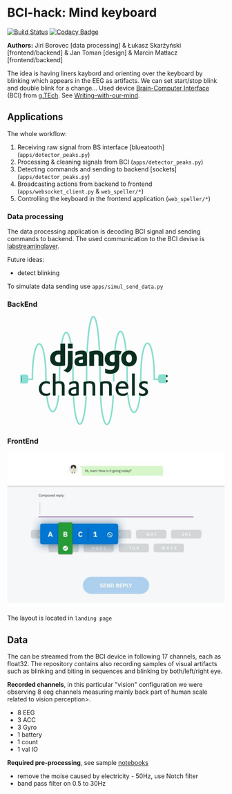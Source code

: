 # BCI-hack: Mind keyboard

[![Build Status](https://travis-ci.org/Borda/BCI-speller.svg?branch=master)](https://travis-ci.org/Borda/BCI-speller)
[![Codacy Badge](https://api.codacy.com/project/badge/Grade/bcd9d6fe109542ddbfa645c1cd9c50fb)](https://www.codacy.com/app/Borda/BCI-speller?utm_source=github.com&amp;utm_medium=referral&amp;utm_content=Borda/BCI-speller&amp;utm_campaign=Badge_Grade)

**Authors:**
Jiri Borovec [data processing] &
Łukasz Skarżyński [frontend/backend] &
Jan Toman [design] &
Marcin Matłacz [frontend/backend]

The idea is having liners kaybord and orienting over the keyboard by blinking which appears in the EEG as artifacts. We can set start/stop blink and double blink for a change...
Used device [Brain-Computer Interface](http://www.br41n.io) (BCI) from [g.TEch](http://www.gtec.at/).
See [Writing-with-our-mind](https://devpost.com/software/writing-with-our-mind).


## Applications

The whole workflow:
1. Receiving raw signal from BS interface [blueatooth] (`apps/detector_peaks.py`)
1. Processing & cleaning signals from BCI (`apps/detector_peaks.py`)
1. Detecting commands and sending to backend [sockets] (`apps/detector_peaks.py`)
2. Broadcasting actions from backend to frontend (`apps/websocket_client.py` & `web_speller/*`)
3. Controlling the keyboard in the frontend application (`web_speller/*`)


### Data processing

The data processing application is decoding BCI signal and sending commands to backend.
The used communication to the BCI devise is [labstreaminglayer](https://github.com/sccn/labstreaminglayer).

Future ideas:
* detect blinking

To simulate data sending use `apps/simul_send_data.py`

### BackEnd

![backend](web_speller/logo.png)

### FrontEnd

![keyboard](web_speller/screenshot.jpg)

The layout is located in `landing page`

## Data

The can be streamed from the BCI device in following 17 channels, each as float32.
The repository contains also recording samples of visual artifacts such as blinking and biting in sequences and blinking by both/left/right eye.

**Recorded channels**, in this particular "vision" configuration we were observing 8 eeg channels measuring mainly back part of human scale related to vision perception>.
* 8 EEG
* 3 ACC
* 3 Gyro
* 1 battery
* 1 count
* 1 val IO

**Required pre-processing**, see sample [notebooks](notebooks)
* remove the moise caused by electricity - 50Hz, use Notch filter
* band pass filter on 0.5 to 30Hz